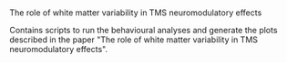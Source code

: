 # 
The role of white matter variability in TMS neuromodulatory effects

 Contains scripts to run the behavioural analyses and generate the plots described in the paper "The role of white matter variability in TMS neuromodulatory effects".
